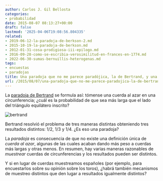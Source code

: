 ```yaml
---
author: Carlos J. Gil Bellosta
categories:
- probabilidad
date: 2015-08-07 08:13:27+00:00
draft: false
lastmod: '2025-04-06T19:08:56.804335'
related:
- 2019-06-12-la-paradoja-de-berkson-2.md
- 2015-10-19-la-paradoja-de-berkson.md
- 2012-01-31-cosa-prodigiosa-iii-epilogo.md
- 2016-09-28-como-se-escribia-verosimilitud-en-frances-en-1774.md
- 2022-06-30-sumas-bernuillis-heterogenas.md
tags:
- encuestas
- paradojas
title: Una paradoja que no me parece paradójica, la de Bertrand, y una pregunta
url: /2015/08/07/una-paradoja-que-no-me-parece-paradojica-la-de-bertrand-y-una-pregunta/
---
```


La [paradoja de Bertrand](https://en.wikipedia.org/wiki/Bertrand_paradox_(probability)) se formula así: tómense una cuerda al azar en una circunferencia; ¿cuál es la probabilidad de que sea más larga que el lado del triángulo equilátero inscrito?

![bertrand](/wp-uploads/2015/08/bertrand.png#center)

Bertrand resolvió el problema de tres maneras distintas obteniendo tres resultados distintos: 1/2, 1/3 y 1/4. ¿Es eso una paradoja?

La _paradoja_ es consecuencia de que no existe una definición única de _cuerda al azar_, algunas de las cuales acaban dando más peso a cuerdas más largas y otras menos. En resumen, hay varias maneras razonables de _muestrear_ cuerdas de circunferencias y los resultados pueden ser distintos.

Y si en lugar de cuerdas muestreamos españoles (por ejemplo, para encuestarlos sobre su opinión sobre los toros), ¿habrá también mecanismos de muestreo distintos que den lugar a resultados igualmente distintos?